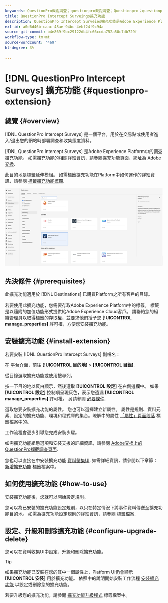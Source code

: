 ```yaml
---
keywords: QuestionPro截距調查；questionpro截距調查；Questionpro；questionpro
title: QuestionPro Intercept Surveings擴充功能
description: QuestionPro Intercept Surveies擴充功能是Adobe Experience Platform中的調查目的地。 如需擴充功能的相關詳細資訊，請參閱Adobe交換上的擴充功能頁面。
exl-id: a0d6d46b-caac-48ae-94bc-4ebf24f9c94a
source-git-commit: b4e869f9bc29122db4fc66ccda752a50c7db729f
workflow-type: tm+mt
source-wordcount: '469'
ht-degree: 3%

---
```


# [!DNL QuestionPro Intercept Surveys] 擴充功能 {#questionpro-extension}

## 總覽 {#overview}

[!DNL QuestionPro Intercept Surveys] 是一個平台，用於在交易點或使用者進入/退出您的網站時部署調查和收集態度資料。

[!DNL QuestionPro Intercept Surveys] 是Adobe Experience Platform中的調查擴充功能。 如需擴充功能的相關詳細資訊，請參閱擴充功能頁面，網址為 [Adobe交換](https://exchange.adobe.com/experiencecloud.details.90096.questionpro-surveys.html).

此目的地是標籤延伸模組。 如需標籤擴充功能在Platform中如何運作的詳細資訊，請參閱 [標籤擴充功能概觀](../launch-extensions/overview.md).

![QuestionPro攔截調查擴充功能](../../assets/catalog/survey/web-intercept-surveys/catalog.png)

## 先決條件 {#prerequisites}

此擴充功能適用於 [!DNL Destinations] 已購買Platform之所有客戶的目錄。

若要使用此擴充功能，您需要存取Adobe Experience Platform中的標籤。 標籤是以隨附的加值功能形式提供給Adobe Experience Cloud客戶。 請聯絡您的組織管理員以取得標籤的存取權，並要求他們授予您 **[!UICONTROL manage_properties]** 許可權，方便您安裝擴充功能。

## 安裝擴充功能 {#install-extension}

若要安裝 [!DNL QuestionPro Intercept Surveys] 副檔名：

在 [平台介面](https://platform.adobe.com/)，前往 **[!UICONTROL 目的地]** > **[!UICONTROL 目錄]**.

從目錄選取擴充功能或使用搜尋列。

按一下目的地以反白顯示，然後選取 **[!UICONTROL 設定]** 在右側邊欄中。 如果 **[!UICONTROL 設定]** 控制項呈現灰色，表示您遺漏 **[!UICONTROL manage_properties]** 許可權。 另請參閱 [必要條件](#prerequisites).

選取您要安裝擴充功能的屬性。 您也可以選擇建立新屬性。 屬性是規則、資料元素、設定的擴充功能、環境和程式庫的集合。瞭解中的屬性 [「屬性」頁面段落](../../../tags/ui/administration/companies-and-properties.md#properties-page) 標籤檔案中的。

工作流程會逐步引導您完成安裝步驟。

如需擴充功能組態選項和安裝支援的詳細資訊，請參閱 [Adobe交換上的QuestionPro攔截調查頁面](https://exchange.adobe.com/experiencecloud.details.90096.questionpro-surveys.html).

您也可以直接在中安裝擴充功能 [資料彙集UI](https://experience.adobe.com/#/data-collection/). 如需詳細資訊，請參閱以下章節： [新增擴充功能](../../../tags/ui/managing-resources/extensions/overview.md#add-a-new-extension) 標籤檔案中。

## 如何使用擴充功能 {#how-to-use}

安裝擴充功能後，您就可以開始設定規則。

您可以為已安裝的擴充功能設定規則，以只在特定情況下將事件資料傳送至擴充功能目的地。 如需為擴充功能設定規則的詳細資訊，請參閱 [標籤檔案](../../../tags/ui/managing-resources/rules.md).

## 設定、升級和刪除擴充功能 {#configure-upgrade-delete}

您可以在資料收集UI中設定、升級和刪除擴充功能。

>[!TIP]
>
>如果擴充功能已安裝在您的其中一個屬性上，Platform UI仍會顯示 **[!UICONTROL 安裝]** 用於擴充功能。 依照中的說明開始安裝工作流程 [安裝擴充功能](#install-extension) 以設定或刪除您的擴充功能。

若要升級您的擴充功能，請參閱 [擴充功能升級程式](../../../tags/ui/managing-resources/extensions/extension-upgrade.md) 標籤檔案中。
